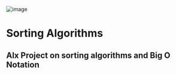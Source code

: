 ![image](https://github.com/wesam-c/sorting_algorithms/assets/58306978/276c13a8-2ab5-4fa4-9a19-89774d5c7bc7)

# Sorting Algorithms

## Alx Project on sorting algorithms and Big O Notation
